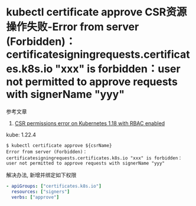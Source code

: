 # kubectl certificate approve CSR资源操作失败-Error from server (Forbidden)：certificatesigningrequests.certificates.k8s.io "xxx" is forbidden：user not permitted to approve requests with signerName "yyy"

参考文章

1. [CSR permissions error on Kubernetes 1.18 with RBAC enabled](https://github.com/cloudfoundry-incubator/quarks-operator/issues/891)

kube: 1.22.4

```log
$ kubectl certificate approve ${csrName}
Error from server (Forbidden)：certificatesigningrequests.certificates.k8s.io "xxx" is forbidden：user not permitted to approve requests with signerName "yyy"
```

解决办法, 新增并绑定如下权限

```yaml
- apiGroups: ["certificates.k8s.io"]
  resources: ["signers"]
  verbs: ["approve"]
```
